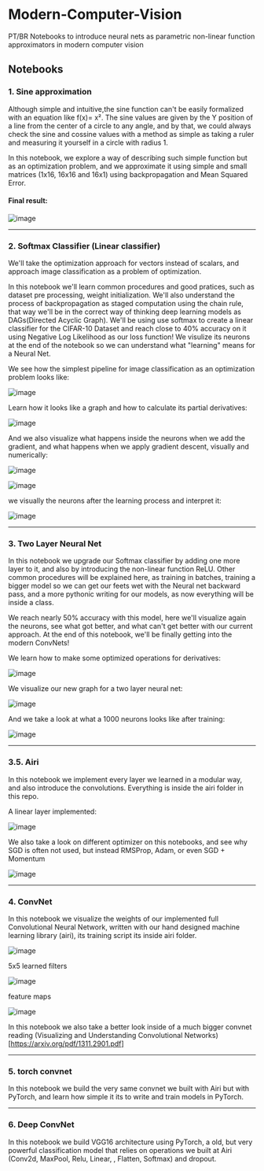 # Modern-Computer-Vision
PT/BR Notebooks to introduce neural nets as parametric non-linear function approximators in modern computer vision  

## Notebooks

### 1. Sine approximation
Although simple and intuitive,the sine function can't be easily formalized with an equation like f(x)= x². The sine values are given by the Y position of a line from the center of a circle to any angle, and by that, we could always check the sine and cossine values with a method as simple as taking a ruler and measuring it yourself in a circle with radius 1. 

In this notebook, we explore a way of describing such simple function but as an optimization problem, and we approximate it using simple and small matrices (1x16, 16x16 and 16x1) using backpropagation and Mean Squared Error.

#### Final result:
![image](https://user-images.githubusercontent.com/56324869/176484505-a99283a1-d645-4937-83ac-9ab96f4fdd7f.png)

------

### 2. Softmax Classifier (Linear classifier)
We'll take the optimization approach for vectors instead of scalars, and approach image classification as a problem of optimization. 

In this notebook we'll learn common procedures and good pratices, such as dataset pre processing, weight initialization. We'll also understand the process of backpropagation as staged computation using the chain rule, that way we'll be in the correct way of thinking deep learning models as DAGs(Directed Acyclic Graph). We'll be using use softmax to create a linear classifier for the CIFAR-10 Dataset and reach close to 40% accuracy on it using Negative Log Likelihood as our loss function! We visulize its neurons at the end of the notebook so we can understand what "learning" means for a Neural Net.

We see how the simplest pipeline for image classification as an optimization problem looks like:

![image](https://user-images.githubusercontent.com/56324869/176485112-ab3f0755-a61a-4870-9e94-cb51aec01f7c.png)

Learn how it looks like a graph and how to calculate its partial derivatives:

![image](https://user-images.githubusercontent.com/56324869/176485266-73158191-95c0-4ef7-b6cd-4d9b2dfa4075.png)

And we also visualize what happens inside the neurons when we add the gradient, and what happens when we apply gradient descent, visually and numerically: 

![image](https://user-images.githubusercontent.com/56324869/176485376-960af652-719b-49e9-801c-0f093b8dacd3.png)

![image](https://user-images.githubusercontent.com/56324869/176485624-cb55d092-2966-4e85-b358-422645c93bc9.png)

we visually the neurons after the learning process and interpret it:

![image](https://user-images.githubusercontent.com/56324869/176486299-879a7781-487c-4f64-a514-369c7f391ba0.png)


------


### 3. Two Layer Neural Net
In this notebook we upgrade our Softmax classifier by adding one more layer to it, and also by introducing the non-linear function ReLU. Other common procedures will be explained here, as training in batches, training a bigger model so we can get our feets wet with the Neural net backward pass, and a more pythonic writing for our models, as now everything will be inside a class.

We reach nearly 50% accuracy with this model, here we'll visualize again the neurons, see what got better, and what can't get better with our current approach. At the end of this notebook, we'll be finally getting into the modern ConvNets!

We learn how to make some optimized operations for derivatives:

![image](https://user-images.githubusercontent.com/56324869/176486571-7240653f-05eb-402b-bcc1-8d1f542f8d98.png)


We visualize our new graph for a two layer neural net:

![image](https://user-images.githubusercontent.com/56324869/176486659-e72e4815-b913-40a0-ae7f-65f43bd320f8.png)

And we take a look at what a 1000 neurons looks like after training:

![image](https://user-images.githubusercontent.com/56324869/176486752-fc51d470-f44a-4278-8da9-05dc0f84e803.png)


------


### 3.5. Airi

In this notebook we implement every layer we learned in a modular way, and also introduce the convolutions. Everything is inside the airi folder in this repo.

A linear layer implemented:

![image](https://user-images.githubusercontent.com/56324869/176487168-050adb9e-36da-4745-bd3e-073ddecaa401.png)

We also take a look on different optimizer on this notebooks, and see why SGD is often not used, but instead RMSProp, Adam, or even SGD + Momentum

![image](https://user-images.githubusercontent.com/56324869/176487346-05c1b1d6-e275-47f8-adc8-c33f81577865.png)


------


### 4. ConvNet

In this notebook we visualize the weights of our implemented full Convolutional Neural Network, written with our hand designed machine learning library (airi), its training script its inside airi folder. 

![image](https://user-images.githubusercontent.com/56324869/176487704-8a2bcb58-df38-403d-8fff-3eb96eaaf2b9.png)

5x5 learned filters

![image](https://user-images.githubusercontent.com/56324869/176487728-0eb90bcc-36c3-4974-be95-17aae66d24c3.png)

feature maps

![image](https://user-images.githubusercontent.com/56324869/176487777-81e298a5-f20e-4ee5-a462-904a83b45b43.png)

In this notebook we also take a better look inside of a much bigger convnet reading (Visualizing and Understanding Convolutional Networks)[https://arxiv.org/pdf/1311.2901.pdf]

------


### 5. torch convnet

In this notebook we build the very same convnet we built with Airi but with PyTorch, and learn how simple it its to write and train models in PyTorch.


------


### 6. Deep ConvNet

In this notebook we build VGG16 architecture using PyTorch, a old, but very powerful classification model that relies on operations we built at Airi (Conv2d, MaxPool, Relu, Linear, , Flatten, Softmax) and dropout.
